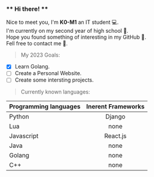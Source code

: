 ### ** Hi there! **
Nice to meet you, I'm **K0-M1** an IT student 💻.
<br>
I'm currently on my second year of high school 🏫.
<br>
Hope you found something of interesting in my GitHub 🤖.
<br>
Fell free to contact me 👀.
<br>

> My 2023 Goals:
- [x] Learn Golang.
- [ ] Create a Personal Website.
- [ ] Create some intersting projects.

> Currently known languages:

| Programming languages | Inerent Frameworks |
| :---         |     :---:      |
| Python   | Django     |
| Lua     | none       |
| Javascript | React.js |
| Java | none |
| Golang | none |
| C++ | none |
